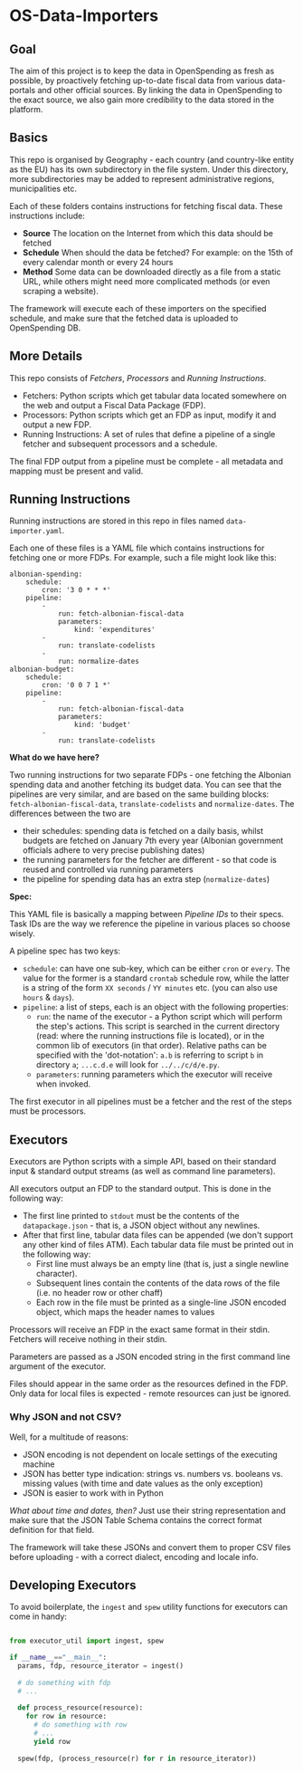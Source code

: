 # OS-Data-Importers

## Goal

The aim of this project is to keep the data in OpenSpending as fresh as possible, by proactively fetching up-to-date 
fiscal data from various data-portals and other official sources. By linking the data in OpenSpending to the exact 
source, we also gain more credibility to the data stored in the platform.

## Basics

This repo is organised by Geography - each country (and country-like entity as the EU) has its own subdirectory in the 
file system.
Under this directory, more subdirectories may be added to represent administrative regions, municipalities etc.

Each of these folders contains instructions for fetching fiscal data. These instructions include:
 - **Source**
   The location on the Internet from which this data should be fetched
 - **Schedule**
   When should the data be fetched? For example: on the 15th of every calendar month or every 24 hours
 - **Method**
   Some data can be downloaded directly as a file from a static URL, while others might need more complicated methods 
   (or even scraping a website).

The framework will execute each of these importers on the specified schedule, and make sure that the fetched data is 
uploaded to OpenSpending DB.

## More Details

This repo consists of *Fetchers*, *Processors* and *Running Instructions*.

 - Fetchers: Python scripts which get tabular data located somewhere on the web and output a Fiscal Data Package (FDP).
 - Processors: Python scripts which get an FDP as input, modify it and output a new FDP.
 - Running Instructions: A set of rules that define a pipeline of a single fetcher and subsequent processors and a schedule.

The final FDP output from a pipeline must be complete - all metadata and mapping must be present and valid.
 
## Running Instructions

Running instructions are stored in this repo in files named `data-importer.yaml`. 

Each one of these files is a YAML file which contains instructions for fetching one or more FDPs. For example, such a 
file might look like this:

```
albonian-spending:
    schedule:
        cron: '3 0 * * *'
    pipeline:
        - 
            run: fetch-albonian-fiscal-data
            parameters:
                kind: 'expenditures'
        -   
            run: translate-codelists
        -
            run: normalize-dates
albonian-budget:
    schedule:
        cron: '0 0 7 1 *'
    pipeline:
        - 
            run: fetch-albonian-fiscal-data
            parameters:
                kind: 'budget'
        -   
            run: translate-codelists
```

**What do we have here?**

Two running instructions for two separate FDPs - one fetching the Albonian spending data and another fetching its budget 
 data. You can see that the pipelines are very similar, and are based on the same building blocks: 
 `fetch-albonian-fiscal-data`, `translate-codelists` and `normalize-dates`. The differences between the two are 
 - their schedules: spending data is fetched on a daily basis, whilst budgets are fetched on January 7th every year 
        (Albonian government officials adhere to very precise publishing dates)
 - the running parameters for the fetcher are different - so that code is reused and controlled via running parameters
 - the pipeline for spending data has an extra step (`normalize-dates`)
 
**Spec:**

This YAML file is basically a mapping between *Pipeline IDs* to their specs. Task IDs are the way we reference the
pipeline in various places so choose wisely.

A pipeline spec has two keys:
 - `schedule`: can have one sub-key, which can be either `cron` or `every`. The value for the former is a standard
    `crontab` schedule row, while the latter is a string of the form `XX seconds` / `YY minutes` etc. (you can also use
     `hours` & `days`).
 - `pipeline`: a list of steps, each is an object with the following properties:
    - `run`: the name of the executor - a Python script which will perform the step's actions.
        This script is searched in the current directory (read: where the running instructions file is located), or 
        in the common lib of executors (in that order).
        Relative paths can be specified with the 'dot-notation': `a.b` is referring to script `b` in directory `a`; 
        `...c.d.e` will look for `../../c/d/e.py`. 
    - `parameters`: running parameters which the executor will receive when invoked.
     
The first executor in all pipelines must be a fetcher and the rest of the steps must be processors.
 
## Executors

Executors are Python scripts with a simple API, based on their standard input & standard output streams (as well as
  command line parameters).

All executors output an FDP to the standard output. This is done in the following way:
 - The first line printed to `stdout` must be the contents of the `datapackage.json` - that is, a JSON object without
  any newlines.
 - After that first line, tabular data files can be appended (we don't support any other kind of files ATM).
   Each tabular data file must be printed out in the following way:
     - First line must always be an empty line (that is, just a single newline character).
     - Subsequent lines contain the contents of the data rows of the file (i.e. no header row or other chaff)
     - Each row in the file must be printed as a single-line JSON encoded object, which maps the header names to values
     
Processors will receive an FDP in the exact same format in their stdin. Fetchers will receive nothing in their stdin.

Parameters are passed as a JSON encoded string in the first command line argument of the executor.

Files should appear in the same order as the resources defined in the FDP. Only data for local files is expected - 
 remote resources can just be ignored.
      
### Why JSON and not CSV?

Well, for a multitude of reasons:
 - JSON encoding is not dependent on locale settings of the executing machine
 - JSON has better type indication: strings vs. numbers vs. booleans vs. missing values (with time and date values as 
  the only exception)
 - JSON is easier to work with in Python
 
*What about time and dates, then?* 
Just use their string representation and make sure that the JSON Table Schema contains the correct format definition
 for that field.
 
The framework will take these JSONs and convert them to proper CSV files before uploading - with a correct dialect, 
encoding and locale info.

## Developing Executors

To avoid boilerplate, the `ingest` and `spew` utility functions for executors can come in handy:

```python

from executor_util import ingest, spew

if __name__=="__main__":
  params, fdp, resource_iterator = ingest()
  
  # do something with fdp
  # ...
  
  def process_resource(resource):
    for row in resource:
      # do something with row
      # ...
      yield row
      
  spew(fdp, (process_resource(r) for r in resource_iterator))
  
```
  

